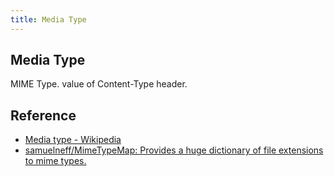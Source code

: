 ```yaml
---
title: Media Type
---
```


## Media Type
MIME Type. value of Content-Type header.

## Reference
* [Media type - Wikipedia](https://en.wikipedia.org/wiki/Media_type)
* [samuelneff/MimeTypeMap: Provides a huge dictionary of file extensions to mime types.](https://github.com/samuelneff/MimeTypeMap)
